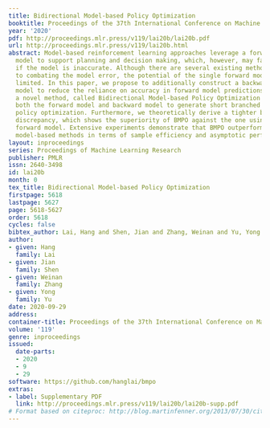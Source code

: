 ```yaml
---
title: Bidirectional Model-based Policy Optimization
booktitle: Proceedings of the 37th International Conference on Machine Learning
year: '2020'
pdf: http://proceedings.mlr.press/v119/lai20b/lai20b.pdf
url: http://proceedings.mlr.press/v119/lai20b.html
abstract: Model-based reinforcement learning approaches leverage a forward dynamics
  model to support planning and decision making, which, however, may fail catastrophically
  if the model is inaccurate. Although there are several existing methods dedicated
  to combating the model error, the potential of the single forward model is still
  limited. In this paper, we propose to additionally construct a backward dynamics
  model to reduce the reliance on accuracy in forward model predictions. We develop
  a novel method, called Bidirectional Model-based Policy Optimization (BMPO) to utilize
  both the forward model and backward model to generate short branched rollouts for
  policy optimization. Furthermore, we theoretically derive a tighter bound of return
  discrepancy, which shows the superiority of BMPO against the one using merely the
  forward model. Extensive experiments demonstrate that BMPO outperforms state-of-the-art
  model-based methods in terms of sample efficiency and asymptotic performance.
layout: inproceedings
series: Proceedings of Machine Learning Research
publisher: PMLR
issn: 2640-3498
id: lai20b
month: 0
tex_title: Bidirectional Model-based Policy Optimization
firstpage: 5618
lastpage: 5627
page: 5618-5627
order: 5618
cycles: false
bibtex_author: Lai, Hang and Shen, Jian and Zhang, Weinan and Yu, Yong
author:
- given: Hang
  family: Lai
- given: Jian
  family: Shen
- given: Weinan
  family: Zhang
- given: Yong
  family: Yu
date: 2020-09-29
address: 
container-title: Proceedings of the 37th International Conference on Machine Learning
volume: '119'
genre: inproceedings
issued:
  date-parts:
  - 2020
  - 9
  - 29
software: https://github.com/hanglai/bmpo
extras:
- label: Supplementary PDF
  link: http://proceedings.mlr.press/v119/lai20b/lai20b-supp.pdf
# Format based on citeproc: http://blog.martinfenner.org/2013/07/30/citeproc-yaml-for-bibliographies/
---
```

